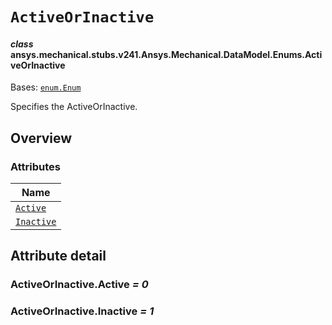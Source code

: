 # `ActiveOrInactive`

<a id="ansys.mechanical.stubs.v241.Ansys.Mechanical.DataModel.Enums.ActiveOrInactive"></a>

#### *class* ansys.mechanical.stubs.v241.Ansys.Mechanical.DataModel.Enums.ActiveOrInactive

Bases: [`enum.Enum`](https://docs.python.org/3/library/enum.html#enum.Enum)

Specifies the ActiveOrInactive.

<!-- !! processed by numpydoc !! -->

<a id="overview"></a>

## Overview

### Attributes

| Name |
| ------------------------------------------ |
| [`Active`](#ActiveOrInactive.Active) |
| [`Inactive`](#ActiveOrInactive.Inactive) |

<a id="attribute-detail"></a>

## Attribute detail

<a id="ActiveOrInactive.Active"></a>

### ActiveOrInactive.Active *= 0*

<a id="ActiveOrInactive.Inactive"></a>

### ActiveOrInactive.Inactive *= 1*


